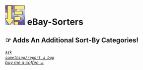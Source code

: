 <h1><img src="resources/icon.png" height="64" width="64"/> eBay-Sorters</h1>

<h2>
☞︎ Adds An Additional Sort-By Categories!
</h2>



<!-- <a href="https://paypal.me/e1adkarak0"><img src="https://www.paypalobjects.com/webstatic/mktg/Logo/pp-logo-100px.png" alt="PayPal Donation"></a> -->
<a href="https://github.com/eladkarako/chrome_extensions/issues/new?title=eBay-Sorters%20-%20"><em><code>ask something/report a bug</code></em></a>  
<a href="https://paypal.me/e1adkarak0/5USD"><em>buy me a coffee ☕︎</em></a>  